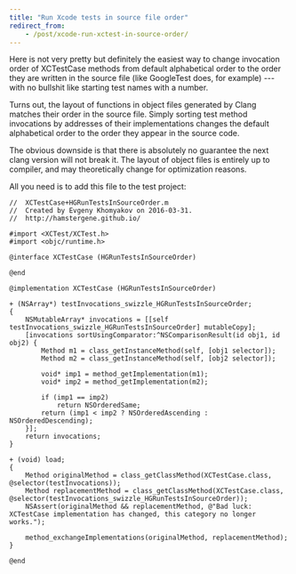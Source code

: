 ```yaml
---
title: "Run Xcode tests in source file order"
redirect_from:
    - /post/xcode-run-xctest-in-source-order/
---
```


Here is not very pretty but definitely the easiest way to change invocation order of XCTestCase methods from default alphabetical order to the order they are written in the source file (like GoogleTest does, for example) --- with no bullshit like starting test names with a number.

Turns out, the layout of functions in object files generated by Clang matches their order in the source file. Simply sorting test method invocations by addresses of their implementations changes the default alphabetical order to the order they appear in the source code.

The obvious downside is that there is absolutely no guarantee the next clang version will not break it. The layout of object files is entirely up to compiler, and may theoretically change for optimization reasons.

All you need is to add this file to the test project:

    //  XCTestCase+HGRunTestsInSourceOrder.m
    //  Created by Evgeny Khomyakov on 2016-03-31.
    //  http://hamstergene.github.io/

    #import <XCTest/XCTest.h>
    #import <objc/runtime.h>

    @interface XCTestCase (HGRunTestsInSourceOrder)

    @end

    @implementation XCTestCase (HGRunTestsInSourceOrder)

    + (NSArray*) testInvocations_swizzle_HGRunTestsInSourceOrder;
    {
        NSMutableArray* invocations = [[self testInvocations_swizzle_HGRunTestsInSourceOrder] mutableCopy];
        [invocations sortUsingComparator:^NSComparisonResult(id obj1, id obj2) {
            Method m1 = class_getInstanceMethod(self, [obj1 selector]);
            Method m2 = class_getInstanceMethod(self, [obj2 selector]);
            
            void* imp1 = method_getImplementation(m1);
            void* imp2 = method_getImplementation(m2);
            
            if (imp1 == imp2)
                return NSOrderedSame;
            return (imp1 < imp2 ? NSOrderedAscending : NSOrderedDescending);
        }];
        return invocations;
    }

    + (void) load;
    {
        Method originalMethod = class_getClassMethod(XCTestCase.class, @selector(testInvocations));
        Method replacementMethod = class_getClassMethod(XCTestCase.class, @selector(testInvocations_swizzle_HGRunTestsInSourceOrder));
        NSAssert(originalMethod && replacementMethod, @"Bad luck: XCTestCase implementation has changed, this category no longer works.");
        
        method_exchangeImplementations(originalMethod, replacementMethod);
    }

    @end

